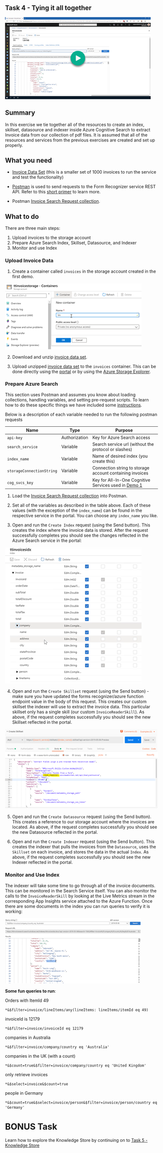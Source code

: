 ## Task 4 - Tying it all together

[![Task 4](../images/demo4.png)](https://globaleventcdn.blob.core.windows.net/assets/aiml/aiml10/videos/Demo4.mp4 "Task 4")

## Summary
In this exercise we tie together all of the resources to create an index, skillset, datasource and indexer inside Azure Cognitive Search to extract Invoice data from our collection of pdf files. It is assumed that all of the resources and services from the previous exercises are created and set up properly.


## What you need
- [Invoice Data Set](https://globaleventcdn.blob.core.windows.net/assets/aiml/aiml10/data/invoices_1000.zip) (this is a smaller set of 1000 invoices to run the service and test the functionality)


- [Postman](https://www.getpostman.com/) is used to send requests to the Form Recognizer service REST API. Refer to this [short primer](postman.md) to learn more.

- Postman [Invoice Search Request collection](src/Collections/Invoice_Search.postman_collection.json).

## What to do

There are three main steps:
1. Upload invoices to the storage account
2. Prepare Azure Search Index, Skillset, Datasource, and Indexer
3. Monitor and use Index

### Upload Invoice Data


1. Create a container called `invoices` in the storage account created in the first demo.

[![Create Container](../images/create_container.png)](https://docs.microsoft.com/en-us/azure/storage/blobs/storage-quickstart-blobs-portal?WT.mc_id=msignitethetour2019-github-aiml10 "Create Container")

2. Download and unzip [invoice data set](https://globaleventcdn.blob.core.windows.net/assets/aiml/aiml10/data/invoices_1000.zip).

3. Upload unzipped [invoice data set](https://globaleventcdn.blob.core.windows.net/assets/aiml/aiml10/data/invoices_1000.zip) to the `invoices` container. This can be done directly using the [portal](https://docs.microsoft.com/en-us/azure/storage/blobs/storage-quickstart-blobs-portal?WT.mc_id=msignitethetour2019-github-aiml10#upload-a-block-blob) or by using the [Azure Storage Explorer](https://docs.microsoft.com/en-us/azure/vs-azure-tools-storage-explorer-blobs?WT.mc_id=msignitethetour2019-github-aiml10).

### Prepare Azure Search

This section uses Postman and assumes you know about loading collections, handling variables, and setting pre-request scripts. To learn how to do these specific things we have included some [instructions](postman.md).

Below is a description of each variable needed to run the following postman requests

| Name                       | Type                            | Purpose                    |
| -------------------------- | ------------------------------- | ------------------------- |
| `api-key`       | Authorization         | Key for Azure Search access  |
| `search_service`       | Variable         | Search service url (without the protocol or slashes)  |
| `index_name`       | Variable         | Name of desired index (you create this)  |
| `storageConnectionString`       | Variable         | Connection string to storage account containing invoices  |
| `cog_svcs_key`       | Variable         | Key for All-In-One Cognitive Services used in [Demo 1](demo1.md)  |

1. Load the [Invoice Search Request collection](src/Collections/Invoice_Search.postman_collection.json) into Postman.

2. Set all of the variables as described in the table above. Each of these values (with the exception of the `index_name`) can be found in the respective service in the portal. You can choose any `index_name` you like.

3. Open and run the `Create Index` request (using the Send button). This creates the index where the invoice data is stored. After the request successfully completes you should see the changes reflected in the Azure Search service in the portal:

![Index](../images/index.png "Index")

4. Open and run the `Create Skillset` request (using the Send button) - make sure you have updated the forms recognizer/azure function endpoint value in the body of this request. This creates our custom skillset the indexer will use to extract the invoice data. This particular skillset only has a single skill (our custom `InvoiceReaderSkill`). As above, if the request completes successfully you should see the new Skillset reflected in the portal.

![Update functions endpoint](../images/create-skillset-endpoint.PNG "update functions endpoint")

5. Open and run the `Create Datasource` request (using the Send button). This creates a reference to our storage account where the invoices are located. As above, if the request completes successfully you should see the new Datasource reflected in the portal.

6. Open and run the `Create Indexer` request (using the Send button). This creates the indexer that pulls the invoices from the `Datasource`, uses the `Skillset` on each invoice, and stores the data in the actual `Index`. As above, if the request completes successfully you should see the new Indexer reflected in the portal.


### Monitor and Use Index
The indexer will take some time to go through all of the invoice documents. This can be monitored in the Search Service itself. You can also monitor the calls to the `InvoiceReaderSkill` by looking at the Live Metrics stream in the corresponding App Insights service attached to the Azure Function. Once there are some documents in the index you can run queries to verify it is working:

![Azure Search Queries](../images/queries.png "Azure Search Queries")

**Some fun queries to run**:

Orders with ItemId 49
```
*&$filter=invoice/lineItems/any(lineItems: lineItems/itemId eq 49)
```

invoiceId is 12179
```
*&$filter=invoice/invoiceId eq 12179
```

companies in Australia
```
*&$filter=invoice/company/country eq 'Australia'
```

companies in the UK (with a count)
```
*&$count=true&$filter=invoice/company/country eq 'United Kingdom'
```

only retrieve invoices
```
*&$select=invoice&$count=true
```

people in Germany
```
*&$count=true&$select=invoice/person&$filter=invoice/person/country eq 'Germany'
```

# BONUS Task
Learn how to explore the Knowledge Store by continuing on to [Task 5 - Knowledge Store](workshop-task5.md)
